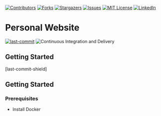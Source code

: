 <!-- PROJECT SHIELDS -->

[![Contributors][contributors-shield]][contributors-url]
[![Forks][forks-shield]][forks-url]
[![Stargazers][stars-shield]][stars-url]
[![Issues][issues-shield]][issues-url]
[![MIT License][license-shield]][license-url]
[![LinkedIn][linkedin-shield]][linkedin-url]

# Personal Website

[![last-commit](https://img.shields.io/badge/last%20commit-18%2F04%2F2023-orange)](https://github.com/BigTava/tiagommt.com/-/commits/main?ref_type=heads)
![Continuous Integration and Delivery](https://github.com/BigTava/tiagommt.com/workflows/Continuous%20Integration%20and%20Delivery/badge.svg?branch=master)

## Getting Started

<!-- MARKDOWN LINKS & IMAGES -->

[contributors-shield]: https://img.shields.io/github/contributors/bigtava/tiagommt.com.svg?style=for-the-badge
[contributors-url]: https://github.com/bigtava/tiagommt.com/graphs/contributors
[forks-shield]: https://img.shields.io/github/forks/bigtava/tiagommt.com.svg?style=for-the-badge
[forks-url]: https://github.com/bigtava/tiagommt.com/network/members
[stars-shield]: https://img.shields.io/github/stars/bigtava/tiagommt.com.svg?style=for-the-badge
[stars-url]: https://github.com/bigtava/tiagommt.com/stargazers
[issues-shield]: https://img.shields.io/github/issues/bigtava/tiagommt.com.svg?style=for-the-badge
[issues-url]: https://github.com/bigtava/tiagommt.com/issues
[license-shield]: https://img.shields.io/github/license/bigtava/tiagommt.com.svg?style=for-the-badge
[license-url]: https://github.com/bigtava/tiagommt.com/blob/master/LICENSE.txt
[linkedin-shield]: https://img.shields.io/badge/-LinkedIn-black.svg?style=for-the-badge&logo=linkedin&colorB=555
[linkedin-url]: https://www.linkedin.com/in/tiagommtavares/

[last-commit-shield]

## Getting Started

### Prerequisites

- Install Docker
